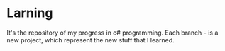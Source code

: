 # Larning
It's the repository of my progress in c# programming. Each branch - is a new project, which represent the new stuff that I learned.
